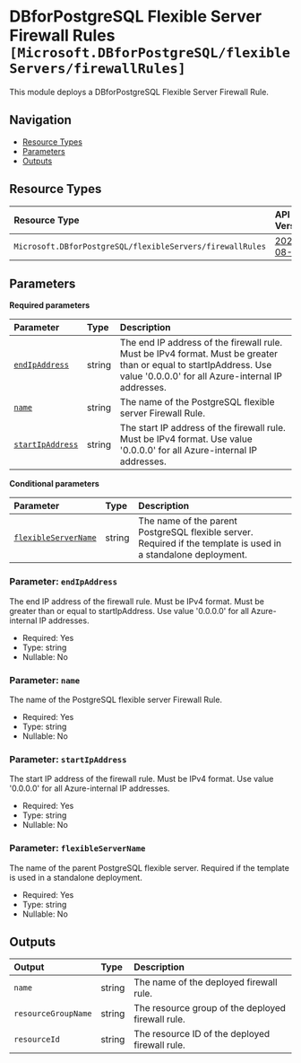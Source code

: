 # DBforPostgreSQL Flexible Server Firewall Rules `[Microsoft.DBforPostgreSQL/flexibleServers/firewallRules]`

This module deploys a DBforPostgreSQL Flexible Server Firewall Rule.

## Navigation

- [Resource Types](#Resource-Types)
- [Parameters](#Parameters)
- [Outputs](#Outputs)

## Resource Types

| Resource Type | API Version |
| :-- | :-- |
| `Microsoft.DBforPostgreSQL/flexibleServers/firewallRules` | [2024-08-01](https://learn.microsoft.com/en-us/azure/templates/Microsoft.DBforPostgreSQL/2024-08-01/flexibleServers/firewallRules) |

## Parameters

**Required parameters**

| Parameter | Type | Description |
| :-- | :-- | :-- |
| [`endIpAddress`](#parameter-endipaddress) | string | The end IP address of the firewall rule. Must be IPv4 format. Must be greater than or equal to startIpAddress. Use value '0.0.0.0' for all Azure-internal IP addresses. |
| [`name`](#parameter-name) | string | The name of the PostgreSQL flexible server Firewall Rule. |
| [`startIpAddress`](#parameter-startipaddress) | string | The start IP address of the firewall rule. Must be IPv4 format. Use value '0.0.0.0' for all Azure-internal IP addresses. |

**Conditional parameters**

| Parameter | Type | Description |
| :-- | :-- | :-- |
| [`flexibleServerName`](#parameter-flexibleservername) | string | The name of the parent PostgreSQL flexible server. Required if the template is used in a standalone deployment. |

### Parameter: `endIpAddress`

The end IP address of the firewall rule. Must be IPv4 format. Must be greater than or equal to startIpAddress. Use value '0.0.0.0' for all Azure-internal IP addresses.

- Required: Yes
- Type: string
- Nullable: No

### Parameter: `name`

The name of the PostgreSQL flexible server Firewall Rule.

- Required: Yes
- Type: string
- Nullable: No

### Parameter: `startIpAddress`

The start IP address of the firewall rule. Must be IPv4 format. Use value '0.0.0.0' for all Azure-internal IP addresses.

- Required: Yes
- Type: string
- Nullable: No

### Parameter: `flexibleServerName`

The name of the parent PostgreSQL flexible server. Required if the template is used in a standalone deployment.

- Required: Yes
- Type: string
- Nullable: No

## Outputs

| Output | Type | Description |
| :-- | :-- | :-- |
| `name` | string | The name of the deployed firewall rule. |
| `resourceGroupName` | string | The resource group of the deployed firewall rule. |
| `resourceId` | string | The resource ID of the deployed firewall rule. |
